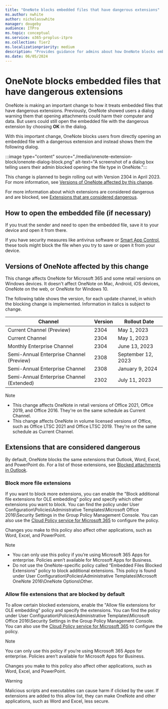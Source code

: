 ```yaml
---
title: "OneNote blocks embedded files that have dangerous extensions"
ms.author: nwhite
author: nicholasswhite
manager: dougeby
audience: ITPro
ms.topic: conceptual
ms.service: o365-proplus-itpro
ms.collection: Tier2
ms.localizationpriority: medium
description: "Provides guidance for admins about how OneNote blocks embedded files that have dangerous extensions."
ms.date: 06/05/2024
---
```


# OneNote blocks embedded files that have dangerous extensions

OneNote is making an important change to how it treats embedded files that have dangerous extensions. Previously, OneNote showed users a dialog warning them that opening attachments could harm their computer and data. But users could still open the embedded file with the dangerous extension by choosing **OK** in the dialog.

With this important change, OneNote blocks users from directly opening an embedded file with a dangerous extension and instead shows them the following dialog.

:::image type="content" source="./media/onenote-extension-block/onenote-dialog-block.png" alt-text="A screenshot of a dialog box telling users their admin blocked opening the file type in OneNote.":::

This change is planned to begin rolling out with Version 2304 in April 2023. For more information, see [Versions of OneNote affected by this change](#versions-of-onenote-affected-by-this-change).

For more information about which extensions are considered dangerous and are blocked, see [Extensions that are considered dangerous](#extensions-that-are-considered-dangerous).

## How to open the embedded file (if necessary)

If you trust the sender and need to open the embedded file, save it to your device and open it from there.

If you have security measures like antivirus software or [Smart App Control](https://support.microsoft.com/topic/285ea03d-fa88-4d56-882e-6698afdb7003), these tools might block the file when you try to save or open it from your device.

## Versions of OneNote affected by this change

This change affects OneNote for Microsoft 365 and some retail versions on Windows devices. It doesn't affect OneNote on Mac, Android, iOS devices, OneNote on the web, or OneNote for Windows 10.

The following table shows the version, for each update channel, in which the blocking change is implemented. Information in italics is subject to change.

| Channel                                    | Version | Rollout Date       |
|--------------------------------------------|---------|--------------------|
| Current Channel (Preview)                  | 2304    | May 1, 2023        |
| Current Channel                            | 2304    | May 1, 2023        |
| Monthly Enterprise Channel                 | 2304    | June 13, 2023      |
| Semi-Annual Enterprise Channel (Preview)   | 2308    | September 12, 2023 |
| Semi-Annual Enterprise Channel             | 2308    | January 9, 2024    |
| Semi-Annual Enterprise Channel (Extended)  | 2302    | July 11, 2023      |

> [!NOTE]
> - This change affects OneNote in retail versions of Office 2021, Office 2019, and Office 2016. They're on the same schedule as Current Channel.
> - This change affects OneNote in volume licensed versions of Office, such as Office LTSC 2021 and Office LTSC 2019. They're on the same schedule as Current Channel. 

## Extensions that are considered dangerous

By default, OneNote blocks the same extensions that Outlook, Word, Excel, and PowerPoint do. For a list of those extensions, see [Blocked attachments in Outlook](https://support.microsoft.com/office/434752e1-02d3-4e90-9124-8b81e49a8519).

### Block more file extensions

If you want to block more extensions, you can enable the "Block additional file extensions for OLE embedding" policy and specify which other extensions you want to block. You can find the policy under User Configuration\Policies\Administrative Templates\Microsoft Office 2016\Security Settings in the Group Policy Management Console. You can also use the [Cloud Policy service for Microsoft 365](../admincenter/overview-cloud-policy.md) to configure the policy.

Changes you make to this policy also affect other applications, such as Word, Excel, and PowerPoint.

> [!NOTE]
> - You can only use this policy if you’re using Microsoft 365 Apps for enterprise. Policies aren’t available for Microsoft Apps for Business.
> - Do not use the OneNote-specific policy called “Embedded Files Blocked Extensions” policy to block additional extensions. This policy is found under User Configuration\Policies\Administrative Templates\Microsoft OneNote 2016\OneNote Options\Other.

### Allow file extensions that are blocked by default

To allow certain blocked extensions, enable the "Allow file extensions for OLE embedding" policy and specify the extensions. You can find the policy under User Configuration\Policies\Administrative Templates\Microsoft Office 2016\Security Settings in the Group Policy Management Console. You can also use the [Cloud Policy service for Microsoft 365](../admincenter/overview-cloud-policy.md) to configure the policy.

> [!NOTE]
> You can only use this policy if you’re using Microsoft 365 Apps for enterprise. Policies aren’t available for Microsoft Apps for Business.

Changes you make to this policy also affect other applications, such as Word, Excel, and PowerPoint.

> [!WARNING]
> Malicious scripts and executables can cause harm if clicked by the user. If extensions are added to this allow list, they can make OneNote and other applications, such as Word and Excel, less secure.